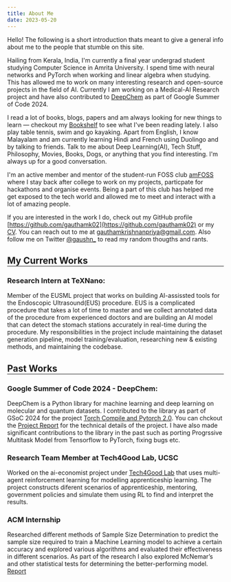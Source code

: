 ```yaml
---
title: About Me
date: 2023-05-20
---
```


Hello! The following is a short introduction thats meant to give a general info about me to the people that stumble on this site.

Hailing from Kerala, India, I'm currently a final year undergrad student studying Computer Science in Amrita University. I spend time with neural networks and PyTorch when working and linear algebra when studying. This has allowed me to work on many interesting research and open-source projects in the field of AI. Currently I am working on a Medical-AI Research project and have also contributed to [DeepChem](https://deepchem.io/) as part of Google Summer of Code 2024. 

I read a lot of books, blogs, papers and am always looking for new things to learn — checkout my [Bookshelf](/bookshelf) to see what I've been reading lately. I also play table tennis, swim and go kayaking. Apart from English, I know Malayalam and am currently learning Hindi and French using Duolingo and by talking to friends. Talk to me about Deep Learning(AI), Tech Stuff, Philosophy, Movies, Books, Dogs, or anything that you find interesting. I'm always up for a good conversation. 

I'm an active member and mentor of the student-run FOSS club [amFOSS](https://amfoss.in) where I stay back after college to work on my projects, particpate for hackathons and organise events. Being a part of this club has helped me get exposed to the tech world and allowed me to meet and interact with a lot of amazing people.

If you are interested in the work I do, check out my GitHub profile [https://github.com/gauthamk02](https://github.com/gauthamk02) or my [CV](https://drive.google.com/file/d/1m1Tbe-himD18DG0xv2gzxOKHdKMI3H5-/view?usp=sharing). You can reach out to me at [gauthamkrishnanpriya@gmail.com](mailto:gauthamkrishnanpriya@gmail.com). Also follow me on Twitter [@gaushn_](https://twitter.com/gaushn_) to read my random thougths and rants.

<h2 style="margin-bottom: 0;">My Current Works</h2>
<hr style="margin-top: 0; margin-bottom: 0;">

### **Research Intern at TeXNano:**
Member of the EUSML project that works on building AI-assissted tools for the Endoscopic Ultrasound(EUS) procedure. EUS is a complicated procedure that takes a lot of time to master and we collect annotated data of the procedure from experienced doctors and are building an AI model that can detect the stomach stations accurately in real-time during the procedure. My responsibilities in the project include maintaining the dataset generation pipeline, model training/evaluation, researching new & existing methods, and maintaining the codebase.


<h2 style="margin-bottom: 0;">Past Works</h2>
<hr style="margin-top: 0; margin-bottom: 0;">

### **Google Summer of Code 2024 - DeepChem:**
DeepChem is a Python library for machine learning and deep learning on molecular and quantum datasets. I contributed to the library as part of GSoC 2024 for the project [Torch Compile and Pytorch 2.0](https://summerofcode.withgoogle.com/programs/2024/projects/Xwr0Z1tZ). You can chckout the [Project Report](https://forum.deepchem.io/t/project-report-torch-compile-and-pytorch-2-2-0-gsoc-2024/1441) for the technical details of the project. I have also made significant contributions to the library in the past such as porting Progrssive Multitask Model from Tensorflow to PyTorch, fixing bugs etc.

### **Research Team Member at Tech4Good Lab, UCSC**
Worked on the ai-economist project under [Tech4Good Lab](https://tech4good.soe.ucsc.edu/) that uses multi-agent reinforcement learning for modelling apprenticeship learning. The project constructs diferent scenarios of apprenticeship, mentoring, government policies and simulate them using RL to find and interpret the results.


### **ACM Internship**
Researched different methods of Sample Size Determination to predict the sample size required to train a Machine Learning model to achieve a certain accuracy and explored various algorithms and evaluated their effectiveness in different scenarios. As part of the research I also explored McNemar’s and other statistical tests for determining the better-performing model.\
[Report](https://drive.google.com/file/d/1DTVWHkgnsuFdb_wIYzl0AFVIAFs_3RtL/view)
